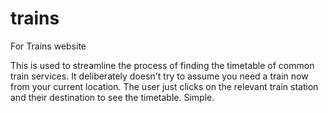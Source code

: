 # trains
For Trains website

This is used to streamline the process of finding the timetable of common train services.
It deliberately doesn't try to assume you need a train now from your current location.
The user just clicks on the relevant train station and their destination to see the timetable.
Simple.
